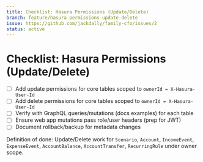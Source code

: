 ```yaml
---
title: Checklist: Hasura Permissions (Update/Delete)
branch: feature/hasura-permissions-update-delete
issue: https://github.com/jackdally/family-cfo/issues/2
status: active
---
```


# Checklist: Hasura Permissions (Update/Delete)

- [ ] Add update permissions for core tables scoped to `ownerId = X-Hasura-User-Id`
- [ ] Add delete permissions for core tables scoped to `ownerId = X-Hasura-User-Id`
- [ ] Verify with GraphQL queries/mutations (docs examples) for each table
- [ ] Ensure web app mutations pass role/user headers (prep for JWT)
- [ ] Document rollback/backup for metadata changes

Definition of done: Update/Delete work for `Scenario`, `Account`, `IncomeEvent`, `ExpenseEvent`, `AccountBalance`, `AccountTransfer`, `RecurringRule` under owner scope.
